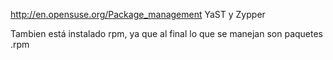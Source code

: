 http://en.opensuse.org/Package_management
YaST y Zypper

Tambien está instalado rpm, ya que al final lo que se manejan son paquetes .rpm
